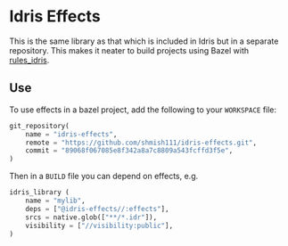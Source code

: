 # Idris Effects

This is the same library as that which is included in Idris but in a separate repository. This makes it neater to build projects using Bazel with [rules_idris](https://github.com/BryghtWords/rules_idris).

## Use

To use effects in a bazel project, add the following to your `WORKSPACE` file:

```python
git_repository(
    name = "idris-effects",
    remote = "https://github.com/shmish111/idris-effects.git",
    commit = "89068f067085e8f342a8a7c8809a543fcffd3f5e",
)
```

Then in a `BUILD` file you can depend on effects, e.g.

```python
idris_library (
    name = "mylib",
    deps = ["@idris-effects//:effects"],
    srcs = native.glob(["**/*.idr"]),
    visibility = ["//visibility:public"],
)
```
